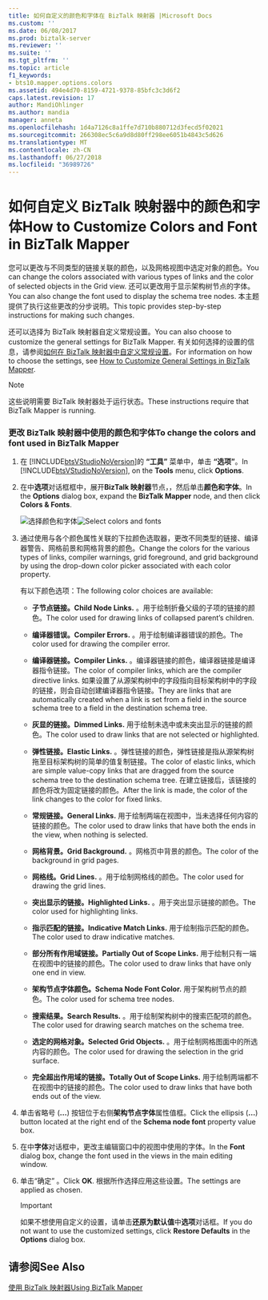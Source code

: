 ```yaml
---
title: 如何自定义的颜色和字体在 BizTalk 映射器 |Microsoft Docs
ms.custom: ''
ms.date: 06/08/2017
ms.prod: biztalk-server
ms.reviewer: ''
ms.suite: ''
ms.tgt_pltfrm: ''
ms.topic: article
f1_keywords:
- bts10.mapper.options.colors
ms.assetid: 494e4d70-8159-4721-9378-85bfc3c3d6f2
caps.latest.revision: 17
author: MandiOhlinger
ms.author: mandia
manager: anneta
ms.openlocfilehash: 1d4a7126c8a1ffe7d710b880712d3fecd5f02021
ms.sourcegitcommit: 266308ec5c6a9d8d80ff298ee6051b4843c5d626
ms.translationtype: MT
ms.contentlocale: zh-CN
ms.lasthandoff: 06/27/2018
ms.locfileid: "36989726"
---
```

# <a name="how-to-customize-colors-and-font-in-biztalk-mapper"></a><span data-ttu-id="8cb38-102">如何自定义 BizTalk 映射器中的颜色和字体</span><span class="sxs-lookup"><span data-stu-id="8cb38-102">How to Customize Colors and Font in BizTalk Mapper</span></span>
<span data-ttu-id="8cb38-103">您可以更改与不同类型的链接关联的颜色，以及网格视图中选定对象的颜色。</span><span class="sxs-lookup"><span data-stu-id="8cb38-103">You can change the colors associated with various types of links and the color of selected objects in the Grid view.</span></span> <span data-ttu-id="8cb38-104">还可以更改用于显示架构树节点的字体。</span><span class="sxs-lookup"><span data-stu-id="8cb38-104">You can also change the font used to display the schema tree nodes.</span></span> <span data-ttu-id="8cb38-105">本主题提供了执行这些更改的分步说明。</span><span class="sxs-lookup"><span data-stu-id="8cb38-105">This topic provides step-by-step instructions for making such changes.</span></span>  
  
 <span data-ttu-id="8cb38-106">还可以选择为 BizTalk 映射器自定义常规设置。</span><span class="sxs-lookup"><span data-stu-id="8cb38-106">You can also choose to customize the general settings for BizTalk Mapper.</span></span> <span data-ttu-id="8cb38-107">有关如何选择的设置的信息，请参阅[如何在 BizTalk 映射器中自定义常规设置](../core/how-to-customize-general-settings-in-biztalk-mapper.md)。</span><span class="sxs-lookup"><span data-stu-id="8cb38-107">For information on how to choose the settings, see [How to Customize General Settings in BizTalk Mapper](../core/how-to-customize-general-settings-in-biztalk-mapper.md).</span></span>  
  
> [!NOTE]
>  <span data-ttu-id="8cb38-108">这些说明需要 BizTalk 映射器处于运行状态。</span><span class="sxs-lookup"><span data-stu-id="8cb38-108">These instructions require that BizTalk Mapper is running.</span></span>  
  
### <a name="to-change-the-colors-and-font-used-in-biztalk-mapper"></a><span data-ttu-id="8cb38-109">更改 BizTalk 映射器中使用的颜色和字体</span><span class="sxs-lookup"><span data-stu-id="8cb38-109">To change the colors and font used in BizTalk Mapper</span></span>  
  
1. <span data-ttu-id="8cb38-110">在 [!INCLUDE[btsVStudioNoVersion](../includes/btsvstudionoversion-md.md)]的 **“工具”** 菜单中，单击 **“选项”**。</span><span class="sxs-lookup"><span data-stu-id="8cb38-110">In [!INCLUDE[btsVStudioNoVersion](../includes/btsvstudionoversion-md.md)], on the **Tools** menu, click **Options**.</span></span>  
  
2. <span data-ttu-id="8cb38-111">在中**选项**对话框框中，展开**BizTalk 映射器**节点，，然后单击**颜色和字体**。</span><span class="sxs-lookup"><span data-stu-id="8cb38-111">In the **Options** dialog box, expand the **BizTalk Mapper** node, and then click **Colors & Fonts**.</span></span>  
  
    <span data-ttu-id="8cb38-112">![选择颜色和字体](../core/media/colorsfonts-options.gif "ColorsFonts_Options")</span><span class="sxs-lookup"><span data-stu-id="8cb38-112">![Select colors and fonts](../core/media/colorsfonts-options.gif "ColorsFonts_Options")</span></span>  
  
3. <span data-ttu-id="8cb38-113">通过使用与各个颜色属性关联的下拉颜色选取器，更改不同类型的链接、编译器警告、网格前景和网格背景的颜色。</span><span class="sxs-lookup"><span data-stu-id="8cb38-113">Change the colors for the various types of links, compiler warnings, grid foreground, and grid background by using the drop-down color picker associated with each color property.</span></span>  
  
    <span data-ttu-id="8cb38-114">有以下颜色选项：</span><span class="sxs-lookup"><span data-stu-id="8cb38-114">The following color choices are available:</span></span>  
  
   -   <span data-ttu-id="8cb38-115">**子节点链接。**</span><span class="sxs-lookup"><span data-stu-id="8cb38-115">**Child Node Links.**</span></span> <span data-ttu-id="8cb38-116">。用于绘制折叠父级的子项的链接的颜色。</span><span class="sxs-lookup"><span data-stu-id="8cb38-116">The color used for drawing links of collapsed parent’s children.</span></span>  
  
   -   <span data-ttu-id="8cb38-117">**编译器错误。**</span><span class="sxs-lookup"><span data-stu-id="8cb38-117">**Compiler Errors.**</span></span> <span data-ttu-id="8cb38-118">。用于绘制编译器错误的颜色。</span><span class="sxs-lookup"><span data-stu-id="8cb38-118">The color used for drawing the compiler error.</span></span>  
  
   -   <span data-ttu-id="8cb38-119">**编译器链接。**</span><span class="sxs-lookup"><span data-stu-id="8cb38-119">**Compiler Links.**</span></span> <span data-ttu-id="8cb38-120">。编译器链接的颜色，编译器链接是编译器指令链接。</span><span class="sxs-lookup"><span data-stu-id="8cb38-120">The color of compiler links, which are the compiler directive links.</span></span> <span data-ttu-id="8cb38-121">如果设置了从源架构树中的字段指向目标架构树中的字段的链接，则会自动创建编译器指令链接。</span><span class="sxs-lookup"><span data-stu-id="8cb38-121">They are links that are automatically created when a link is set from a field in the source schema tree to a field in the destination schema tree.</span></span>  
  
   -   <span data-ttu-id="8cb38-122">**灰显的链接。**</span><span class="sxs-lookup"><span data-stu-id="8cb38-122">**Dimmed Links.**</span></span> <span data-ttu-id="8cb38-123">用于绘制未选中或未突出显示的链接的颜色。</span><span class="sxs-lookup"><span data-stu-id="8cb38-123">The color used to draw links that are not selected or highlighted.</span></span>  
  
   -   <span data-ttu-id="8cb38-124">**弹性链接。**</span><span class="sxs-lookup"><span data-stu-id="8cb38-124">**Elastic Links.**</span></span> <span data-ttu-id="8cb38-125">。弹性链接的颜色，弹性链接是指从源架构树拖至目标架构树的简单的值复制链接。</span><span class="sxs-lookup"><span data-stu-id="8cb38-125">The color of elastic links, which are simple value-copy links that are dragged from the source schema tree to the destination schema tree.</span></span> <span data-ttu-id="8cb38-126">在建立链接后，该链接的颜色将改为固定链接的颜色。</span><span class="sxs-lookup"><span data-stu-id="8cb38-126">After the link is made, the color of the link changes to the color for fixed links.</span></span>  
  
   -   <span data-ttu-id="8cb38-127">**常规链接。**</span><span class="sxs-lookup"><span data-stu-id="8cb38-127">**General Links.**</span></span> <span data-ttu-id="8cb38-128">用于绘制两端在视图中，当未选择任何内容的链接的颜色。</span><span class="sxs-lookup"><span data-stu-id="8cb38-128">The color used to draw links that have both the ends in the view, when nothing is selected.</span></span>  
  
   -   <span data-ttu-id="8cb38-129">**网格背景。**</span><span class="sxs-lookup"><span data-stu-id="8cb38-129">**Grid Background.**</span></span> <span data-ttu-id="8cb38-130">。网格页中背景的颜色。</span><span class="sxs-lookup"><span data-stu-id="8cb38-130">The color of the background in grid pages.</span></span>  
  
   -   <span data-ttu-id="8cb38-131">**网格线。**</span><span class="sxs-lookup"><span data-stu-id="8cb38-131">**Grid Lines.**</span></span> <span data-ttu-id="8cb38-132">。用于绘制网格线的颜色。</span><span class="sxs-lookup"><span data-stu-id="8cb38-132">The color used for drawing the grid lines.</span></span>  
  
   -   <span data-ttu-id="8cb38-133">**突出显示的链接。**</span><span class="sxs-lookup"><span data-stu-id="8cb38-133">**Highlighted Links.**</span></span> <span data-ttu-id="8cb38-134">。用于突出显示链接的颜色。</span><span class="sxs-lookup"><span data-stu-id="8cb38-134">The color used for highlighting links.</span></span>  
  
   -   <span data-ttu-id="8cb38-135">**指示匹配的链接。**</span><span class="sxs-lookup"><span data-stu-id="8cb38-135">**Indicative Match Links.**</span></span> <span data-ttu-id="8cb38-136">用于绘制指示匹配的颜色。</span><span class="sxs-lookup"><span data-stu-id="8cb38-136">The color used to draw indicative matches.</span></span>  
  
   -   <span data-ttu-id="8cb38-137">**部分所有作用域链接。**</span><span class="sxs-lookup"><span data-stu-id="8cb38-137">**Partially Out of Scope Links.**</span></span> <span data-ttu-id="8cb38-138">用于绘制只有一端在视图中的链接的颜色。</span><span class="sxs-lookup"><span data-stu-id="8cb38-138">The color used to draw links that have only one end in view.</span></span>  
  
   -   <span data-ttu-id="8cb38-139">**架构节点字体颜色。**</span><span class="sxs-lookup"><span data-stu-id="8cb38-139">**Schema Node Font Color.**</span></span> <span data-ttu-id="8cb38-140">用于架构树节点的颜色。</span><span class="sxs-lookup"><span data-stu-id="8cb38-140">The color used for schema tree nodes.</span></span>  
  
   -   <span data-ttu-id="8cb38-141">**搜索结果。**</span><span class="sxs-lookup"><span data-stu-id="8cb38-141">**Search Results.**</span></span> <span data-ttu-id="8cb38-142">。用于绘制架构树中的搜索匹配项的颜色。</span><span class="sxs-lookup"><span data-stu-id="8cb38-142">The color used for drawing search matches on the schema tree.</span></span>  
  
   -   <span data-ttu-id="8cb38-143">**选定的网格对象。**</span><span class="sxs-lookup"><span data-stu-id="8cb38-143">**Selected Grid Objects.**</span></span> <span data-ttu-id="8cb38-144">。用于绘制网格图面中的所选内容的颜色。</span><span class="sxs-lookup"><span data-stu-id="8cb38-144">The color used for drawing the selection in the grid surface.</span></span>  
  
   -   <span data-ttu-id="8cb38-145">**完全超出作用域的链接。**</span><span class="sxs-lookup"><span data-stu-id="8cb38-145">**Totally Out of Scope Links.**</span></span> <span data-ttu-id="8cb38-146">用于绘制两端都不在视图中的链接的颜色。</span><span class="sxs-lookup"><span data-stu-id="8cb38-146">The color used to draw links that have both ends out of the view.</span></span>  
  
4. <span data-ttu-id="8cb38-147">单击省略号 (**...**) 按钮位于右侧**架构节点字体**属性值框。</span><span class="sxs-lookup"><span data-stu-id="8cb38-147">Click the ellipsis (**…**) button located at the right end of the **Schema node font** property value box.</span></span>  
  
5. <span data-ttu-id="8cb38-148">在中**字体**对话框中，更改主编辑窗口中的视图中使用的字体。</span><span class="sxs-lookup"><span data-stu-id="8cb38-148">In the **Font** dialog box, change the font used in the views in the main editing window.</span></span>  
  
6. <span data-ttu-id="8cb38-149">单击“确定” 。</span><span class="sxs-lookup"><span data-stu-id="8cb38-149">Click **OK**.</span></span> <span data-ttu-id="8cb38-150">根据所作选择应用这些设置。</span><span class="sxs-lookup"><span data-stu-id="8cb38-150">The settings are applied as chosen.</span></span>  
  
   > [!IMPORTANT]
   >  <span data-ttu-id="8cb38-151">如果不想使用自定义的设置，请单击**还原为默认值**中**选项**对话框。</span><span class="sxs-lookup"><span data-stu-id="8cb38-151">If you do not want to use the customized settings, click **Restore Defaults** in the **Options** dialog box.</span></span>  
  
## <a name="see-also"></a><span data-ttu-id="8cb38-152">请参阅</span><span class="sxs-lookup"><span data-stu-id="8cb38-152">See Also</span></span>  
 [<span data-ttu-id="8cb38-153">使用 BizTalk 映射器</span><span class="sxs-lookup"><span data-stu-id="8cb38-153">Using BizTalk Mapper</span></span>](../core/using-biztalk-mapper.md)